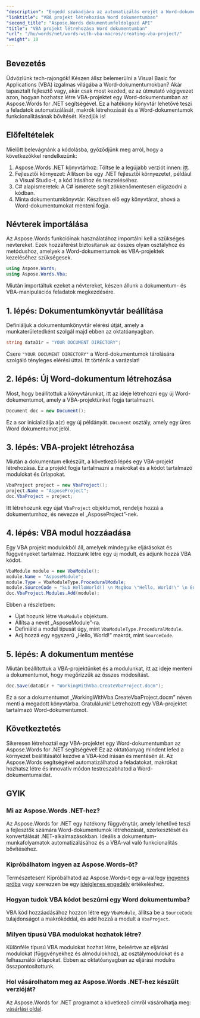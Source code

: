 ```yaml
---
"description": "Engedd szabadjára az automatizálás erejét a Word-dokumentumokban az Aspose.Words for .NET használatával VBA-projektek létrehozásáról szóló átfogó útmutatónkkal. Ez a lépésről lépésre haladó oktatóanyag."
"linktitle": "VBA projekt létrehozása Word dokumentumban"
"second_title": "Aspose.Words dokumentumfeldolgozó API"
"title": "VBA projekt létrehozása Word dokumentumban"
"url": "/hu/words/net/words-with-vba-macros/creating-vba-project/"
"weight": 10
---
```


## Bevezetés

Üdvözlünk tech-rajongók! Készen állsz belemerülni a Visual Basic for Applications (VBA) izgalmas világába a Word-dokumentumokban? Akár tapasztalt fejlesztő vagy, akár csak most kezded, ez az útmutató végigvezet azon, hogyan hozhatsz létre VBA-projektet egy Word-dokumentumban az Aspose.Words for .NET segítségével. Ez a hatékony könyvtár lehetővé teszi a feladatok automatizálását, makrók létrehozását és a Word-dokumentumok funkcionalitásának bővítését. Kezdjük is!

## Előfeltételek

Mielőtt belevágnánk a kódolásba, győződjünk meg arról, hogy a következőkkel rendelkezünk:

1. Aspose.Words .NET könyvtárhoz: Töltse le a legújabb verziót innen: [itt](https://releases.aspose.com/words/net/).
2. Fejlesztői környezet: Állítson be egy .NET fejlesztői környezetet, például a Visual Studio-t, a kód írásához és teszteléséhez.
3. C# alapismeretek: A C# ismerete segít zökkenőmentesen eligazodni a kódban.
4. Minta dokumentumkönyvtár: Készítsen elő egy könyvtárat, ahová a Word-dokumentumokat menteni fogja.

## Névterek importálása

Az Aspose.Words funkcióinak használatához importálni kell a szükséges névtereket. Ezek hozzáférést biztosítanak az összes olyan osztályhoz és metódushoz, amelyek a Word-dokumentumok és VBA-projektek kezeléséhez szükségesek.

```csharp
using Aspose.Words;
using Aspose.Words.Vba;
```

Miután importáltuk ezeket a névtereket, készen állunk a dokumentum- és VBA-manipulációs feladatok megkezdésére.

## 1. lépés: Dokumentumkönyvtár beállítása

Definiáljuk a dokumentumkönyvtár elérési útját, amely a munkaterületedként szolgál majd ebben az oktatóanyagban.

```csharp
string dataDir = "YOUR DOCUMENT DIRECTORY";
```

Csere `"YOUR DOCUMENT DIRECTORY"` a Word-dokumentumok tárolására szolgáló tényleges elérési úttal. Itt történik a varázslat!

## 2. lépés: Új Word-dokumentum létrehozása

Most, hogy beállítottuk a könyvtárunkat, itt az ideje létrehozni egy új Word-dokumentumot, amely a VBA-projektünket fogja tartalmazni.

```csharp
Document doc = new Document();
```

Ez a sor inicializálja a(z) egy új példányát. `Document` osztály, amely egy üres Word dokumentumot jelöl.

## 3. lépés: VBA-projekt létrehozása

Miután a dokumentum elkészült, a következő lépés egy VBA-projekt létrehozása. Ez a projekt fogja tartalmazni a makrókat és a kódot tartalmazó modulokat és űrlapokat.

```csharp
VbaProject project = new VbaProject();
project.Name = "AsposeProject";
doc.VbaProject = project;
```

Itt létrehozunk egy újat `VbaProject` objektumot, rendelje hozzá a dokumentumhoz, és nevezze el „AsposeProject”-nek.

## 4. lépés: VBA modul hozzáadása

Egy VBA projekt modulokból áll, amelyek mindegyike eljárásokat és függvényeket tartalmaz. Hozzunk létre egy új modult, és adjunk hozzá VBA kódot.

```csharp
VbaModule module = new VbaModule();
module.Name = "AsposeModule";
module.Type = VbaModuleType.ProceduralModule;
module.SourceCode = "Sub HelloWorld() \n MsgBox \"Hello, World!\" \n End Sub";
doc.VbaProject.Modules.Add(module);
```

Ebben a részletben:
- Újat hozunk létre `VbaModule` objektum.
- Állítsa a nevét „AsposeModule”-ra.
- Definiáld a modul típusát úgy, mint `VbaModuleType.ProceduralModule`.
- Adj hozzá egy egyszerű „Hello, World!” makrót, mint `SourceCode`.

## 5. lépés: A dokumentum mentése

Miután beállítottuk a VBA-projektünket és a modulunkat, itt az ideje menteni a dokumentumot, hogy megőrizzük az összes módosítást.

```csharp
doc.Save(dataDir + "WorkingWithVba.CreateVbaProject.docm");
```

Ez a sor a dokumentumot „WorkingWithVba.CreateVbaProject.docm” néven menti a megadott könyvtárba. Gratulálunk! Létrehozott egy VBA-projektet tartalmazó Word-dokumentumot.

## Következtetés

Sikeresen létrehoztál egy VBA-projektet egy Word-dokumentumban az Aspose.Words for .NET segítségével! Ez az oktatóanyag mindent lefed a környezet beállításától kezdve a VBA-kód írásán és mentésén át. Az Aspose.Words segítségével automatizálhatod a feladatokat, makrókat hozhatsz létre és innovatív módon testreszabhatod a Word-dokumentumaidat.

## GYIK

### Mi az Aspose.Words .NET-hez?
Az Aspose.Words for .NET egy hatékony függvénytár, amely lehetővé teszi a fejlesztők számára Word-dokumentumok létrehozását, szerkesztését és konvertálását .NET-alkalmazásokban. Ideális a dokumentum-munkafolyamatok automatizálásához és a VBA-val való funkcionalitás bővítéséhez.

### Kipróbálhatom ingyen az Aspose.Words-öt?
Természetesen! Kipróbálhatod az Aspose.Words-t egy a-val/egy [ingyenes próba](https://releases.aspose.com/) vagy szerezzen be egy [ideiglenes engedély](https://purchase.aspose.com/temporary-license/) értékeléshez.

### Hogyan tudok VBA kódot beszúrni egy Word dokumentumba?
VBA kód hozzáadásához hozzon létre egy `VbaModule`, állítsa be a `SourceCode` tulajdonságot a makrókóddal, és add hozzá a modult a `VbaProject`.

### Milyen típusú VBA modulokat hozhatok létre?
Különféle típusú VBA modulokat hozhat létre, beleértve az eljárási modulokat (függvényekhez és almodulokhoz), az osztálymodulokat és a felhasználói űrlapokat. Ebben az oktatóanyagban az eljárási modulra összpontosítottunk.

### Hol vásárolhatom meg az Aspose.Words .NET-hez készült verzióját?
Az Aspose.Words for .NET programot a következő címről vásárolhatja meg: [vásárlási oldal](https://purchase.aspose.com/buy).